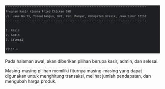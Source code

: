 ![alt text](https://github.com/pramudyapratama203/FinalProject-1/blob/main/halaman%20awal.png)

Pada halaman awal, akan diberikan pilihan berupa kasir, admin, dan selesai.

Masing-masing pilihan memiliki fiturnya masing-masing yang dapat digunakan untuk menghitung transaksi, melihat jumlah pendapatan, dan mengubah harga produk.
